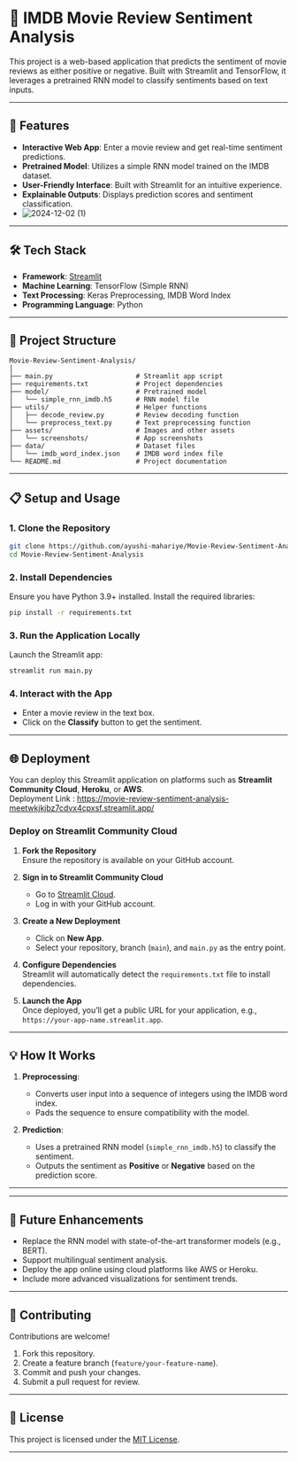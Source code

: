 

# 🎥 IMDB Movie Review Sentiment Analysis  

This project is a web-based application that predicts the sentiment of movie reviews as either positive or negative. Built with Streamlit and TensorFlow, it leverages a pretrained RNN model to classify sentiments based on text inputs.  

---

## 🚀 Features  

- **Interactive Web App**: Enter a movie review and get real-time sentiment predictions.  
- **Pretrained Model**: Utilizes a simple RNN model trained on the IMDB dataset.  
- **User-Friendly Interface**: Built with Streamlit for an intuitive experience.  
- **Explainable Outputs**: Displays prediction scores and sentiment classification.
- ![2024-12-02 (1)](https://github.com/user-attachments/assets/38830d4e-5fc2-4a29-b1cd-832abbf68efa)


---

## 🛠️ Tech Stack  

- **Framework**: [Streamlit](https://streamlit.io/)  
- **Machine Learning**: TensorFlow (Simple RNN)  
- **Text Processing**: Keras Preprocessing, IMDB Word Index  
- **Programming Language**: Python  

---

## 📂 Project Structure  

```plaintext
Movie-Review-Sentiment-Analysis/
│
├── main.py                     # Streamlit app script
├── requirements.txt            # Project dependencies
├── model/                      # Pretrained model
│   └── simple_rnn_imdb.h5      # RNN model file
├── utils/                      # Helper functions
│   ├── decode_review.py        # Review decoding function
│   └── preprocess_text.py      # Text preprocessing function
├── assets/                     # Images and other assets
│   └── screenshots/            # App screenshots
├── data/                       # Dataset files
│   └── imdb_word_index.json    # IMDB word index file
└── README.md                   # Project documentation
```

---

## 📋 Setup and Usage  

### 1. Clone the Repository  
```bash
git clone https://github.com/ayushi-mahariye/Movie-Review-Sentiment-Analysis.git
cd Movie-Review-Sentiment-Analysis
```

### 2. Install Dependencies  
Ensure you have Python 3.9+ installed. Install the required libraries:  
```bash
pip install -r requirements.txt
```

### 3. Run the Application Locally  
Launch the Streamlit app:  
```bash
streamlit run main.py
```

### 4. Interact with the App  
- Enter a movie review in the text box.  
- Click on the **Classify** button to get the sentiment.  

---

## 🌐 Deployment  

You can deploy this Streamlit application on platforms such as **Streamlit Community Cloud**, **Heroku**, or **AWS**.  
Deployment Link : https://movie-review-sentiment-analysis-meetwkjkjbz7cdvx4cpxsf.streamlit.app/


### Deploy on Streamlit Community Cloud  

1. **Fork the Repository**  
   Ensure the repository is available on your GitHub account.  

2. **Sign in to Streamlit Community Cloud**  
   - Go to [Streamlit Cloud](https://share.streamlit.io/).  
   - Log in with your GitHub account.  

3. **Create a New Deployment**  
   - Click on **New App**.  
   - Select your repository, branch (`main`), and `main.py` as the entry point.  

4. **Configure Dependencies**  
   Streamlit will automatically detect the `requirements.txt` file to install dependencies.  

5. **Launch the App**  
   Once deployed, you’ll get a public URL for your application, e.g., `https://your-app-name.streamlit.app`.  

---

## 💡 How It Works  

1. **Preprocessing**:  
   - Converts user input into a sequence of integers using the IMDB word index.  
   - Pads the sequence to ensure compatibility with the model.  

2. **Prediction**:  
   - Uses a pretrained RNN model (`simple_rnn_imdb.h5`) to classify the sentiment.  
   - Outputs the sentiment as **Positive** or **Negative** based on the prediction score.  

---


---

## 🌟 Future Enhancements  

- Replace the RNN model with state-of-the-art transformer models (e.g., BERT).  
- Support multilingual sentiment analysis.  
- Deploy the app online using cloud platforms like AWS or Heroku.  
- Include more advanced visualizations for sentiment trends.  

---

## 🤝 Contributing  

Contributions are welcome!  
1. Fork this repository.  
2. Create a feature branch (`feature/your-feature-name`).  
3. Commit and push your changes.  
4. Submit a pull request for review.  

---

## 📄 License  

This project is licensed under the [MIT License](LICENSE).  

---





